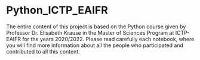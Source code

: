 # Python_ICTP_EAIFR

The entire content of this project is based on the Python course given by Professor Dr. Elisabeth Krause in the Master of Sciences Program at ICTP-EAIFR for the years 2020/2022. Please read carefully each notebook, where you will find more information about all the people who participated and contributed to all this content.
